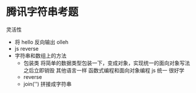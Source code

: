 # 腾讯字符串考题

灵活性

- 将 hello 反向输出 olleh
- js reverse
- 字符串和数组上的方法
  - 包装类
    将简单的数据类型包装一下，变成对象，实现统一的面向对象写法
    之后立即销毁
    其他语言一样 函数式编程和面向对象编程
    js 统一 很好学
  - reverse
  - join('') 拼接成字符串
